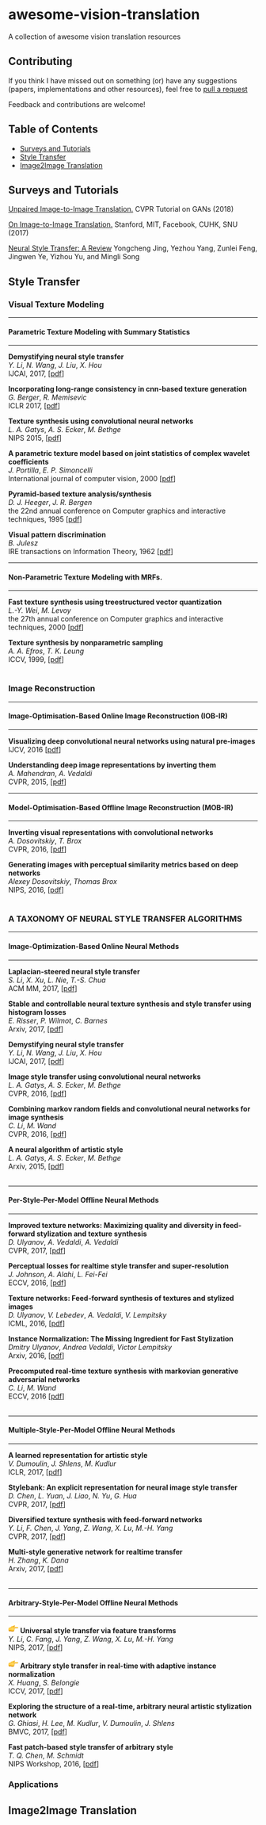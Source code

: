 # awesome-vision-translation
A collection of awesome vision translation resources

## Contributing

If you think I have missed out on something (or) have any suggestions (papers, implementations and other resources), feel free to [pull a request](https://github.com/AlenUbuntu/awesome-vision-translation/pulls)

Feedback and contributions are welcome!

## Table of Contents
- [Surveys and Tutorials](#Surveys-and-Tutorials)
- [Style Transfer](#Style-Transfer)
- [Image2Image Translation](#Image2Image-Translation)

## Surveys and Tutorials

[Unpaired Image-to-Image Translation.](http://efrosgans.eecs.berkeley.edu/CVPR18_slides/CycleGAN.pptx) CVPR Tutorial on GANs (2018)

[On Image-to-Image Translation.](https://people.csail.mit.edu/junyanz/talks/image_translation.pptx) Stanford, MIT, Facebook, CUHK, SNU (2017)

[Neural Style Transfer: A Review](https://arxiv.org/abs/1705.04058)  Yongcheng Jing, Yezhou Yang, Zunlei Feng, Jingwen Ye, Yizhou Yu, and Mingli Song

## Style Transfer
### Visual Texture Modeling
---
#### Parametric Texture Modeling with Summary Statistics
---
**Demystifying neural style transfer**<br>
*Y. Li*, *N. Wang*, *J. Liu*, *X. Hou*<br>
IJCAI, 2017, [[pdf](https://arxiv.org/abs/1701.01036)]

**Incorporating long-range consistency in cnn-based texture generation**<br>
*G. Berger*, *R. Memisevic*<br>
ICLR 2017, [[pdf](https://arxiv.org/abs/1606.01286)]

**Texture synthesis using convolutional neural networks**<br>
*L. A. Gatys*, *A. S. Ecker*, *M. Bethge*<br>
NIPS 2015, [[pdf](https://arxiv.org/abs/1505.07376)]

**A parametric texture model based on joint statistics of complex wavelet coefficients**<br>
*J. Portilla*, *E. P. Simoncelli*<br>
International journal of computer vision, 2000 [[pdf](https://www.cns.nyu.edu/pub/eero/portilla99-reprint.pdf)]

**Pyramid-based texture analysis/synthesis** <br>
*D. J. Heeger*,  *J. R. Bergen*<br>
the 22nd annual conference on Computer graphics and interactive techniques, 1995 [[pdf](https://www.cns.nyu.edu/heegerlab/content/publications/Heeger-siggraph95.pdf)]

**Visual pattern discrimination** <br>
*B. Julesz* <br>
IRE transactions on Information Theory, 1962 [[pdf](https://ieeexplore.ieee.org/document/1057698)]

---
#### Non-Parametric Texture Modeling with MRFs.
---
**Fast texture synthesis using treestructured vector quantization**<br>
*L.-Y. Wei*, *M. Levoy*<br>
the 27th annual conference on Computer graphics and interactive techniques, 2000 [[pdf](https://graphics.stanford.edu/papers/texture-synthesis-sig00/texture.pdf)]

**Texture synthesis by nonparametric sampling**<br>
*A. A. Efros*, *T. K. Leung*<br>
ICCV, 1999, [[pdf](https://www2.eecs.berkeley.edu/Research/Projects/CS/vision/papers/efros-iccv99.pdf)]
<br>
<br>

### Image Reconstruction
---
#### Image-Optimisation-Based Online Image Reconstruction (IOB-IR)
---
**Visualizing deep convolutional neural networks using natural pre-images**<br>
IJCV, 2016 [[pdf](https://arxiv.org/pdf/1512.02017.pdf)]

**Understanding deep image representations by inverting them**<br>
*A. Mahendran*, *A. Vedaldi*<br>
CVPR, 2015, [[pdf](https://arxiv.org/abs/1412.0035)]

---
#### Model-Optimisation-Based Offline Image Reconstruction (MOB-IR)
---
**Inverting visual representations with convolutional networks**<br>
*A. Dosovitskiy*, *T. Brox*<br>
CVPR, 2016, [[pdf](https://arxiv.org/pdf/1506.02753.pdf)]

**Generating images with perceptual similarity metrics based on deep networks**<br>
*Alexey Dosovitskiy*, *Thomas Brox*<br>
NIPS, 2016, [[pdf](https://arxiv.org/pdf/1602.02644.pdf)]
<br>
<br>

### A TAXONOMY OF NEURAL STYLE TRANSFER ALGORITHMS
---
#### Image-Optimization-Based Online Neural Methods
---

**Laplacian-steered neural style transfer**<br>
*S. Li*, *X. Xu*, *L. Nie*, *T.-S. Chua*<br>
ACM MM, 2017, [[pdf](https://arxiv.org/abs/1707.01253)]

**Stable and controllable neural texture synthesis and style transfer using histogram losses**<br>
*E. Risser*, *P. Wilmot*, *C. Barnes*<br>
Arxiv, 2017, [[pdf](https://arxiv.org/abs/1701.08893)]

**Demystifying neural style transfer**<br>
*Y. Li*, *N. Wang*, *J. Liu*, *X. Hou*<br>
IJCAI, 2017, [[pdf](https://arxiv.org/abs/1701.01036)]

**Image style transfer using convolutional neural networks**<br>
*L. A. Gatys*, *A. S. Ecker*, *M. Bethge*<br>
CVPR, 2016, [[pdf](https://www.cv-foundation.org/openaccess/content_cvpr_2016/papers/Gatys_Image_Style_Transfer_CVPR_2016_paper.pdf)]

**Combining markov random fields and convolutional neural networks for image synthesis**<br>
*C. Li*, *M. Wand*<br>
CVPR, 2016, [[pdf](https://arxiv.org/abs/1601.04589)]

**A neural algorithm of artistic style**<br>
*L. A. Gatys*, *A. S. Ecker*, *M. Bethge*<br>
Arxiv, 2015, [[pdf](https://arxiv.org/pdf/1508.06576.pdf)]
<br>
<br>

---
#### Per-Style-Per-Model Offline Neural Methods
---
**Improved texture networks: Maximizing quality and diversity in feed-forward stylization and texture synthesis**<br>
*D. Ulyanov*, *A. Vedaldi*, *A. Vedaldi*<br>
CVPR, 2017, [[pdf](https://arxiv.org/abs/1701.02096)]

**Perceptual losses for realtime style transfer and super-resolution**<br>
*J. Johnson*, *A. Alahi*, *L. Fei-Fei*<br>
ECCV, 2016, [[pdf](https://arxiv.org/abs/1603.08155)]

**Texture networks: Feed-forward synthesis of textures and stylized images**<br>
*D. Ulyanov*, *V. Lebedev*, *A. Vedaldi*, *V. Lempitsky*<br>
ICML, 2016, [[pdf](https://arxiv.org/abs/1603.03417)]

**Instance Normalization: The Missing Ingredient for Fast Stylization**<br>
*Dmitry Ulyanov*, *Andrea Vedaldi*, *Victor Lempitsky*<br>
Arxiv, 2016, [[pdf](https://arxiv.org/abs/1607.08022)]

**Precomputed real-time texture synthesis with markovian generative adversarial networks**<br>
*C. Li*, *M. Wand*<br>
ECCV, 2016 [[pdf](https://arxiv.org/abs/1604.04382)]
<br>
<br>

---
#### Multiple-Style-Per-Model Offline Neural Methods
---
**A learned representation for artistic style**<br>
*V. Dumoulin*, *J. Shlens*, *M. Kudlur*<br>
ICLR, 2017, [[pdf](https://arxiv.org/abs/1610.07629)]

**Stylebank: An explicit representation for neural image style transfer**<br>
*D. Chen*, *L. Yuan*, *J. Liao*, *N. Yu*, *G. Hua*<br>
CVPR, 2017, [[pdf](https://arxiv.org/abs/1703.09210)]

**Diversified texture synthesis with feed-forward networks**<br>
*Y. Li*, *F. Chen*,  *J. Yang*, *Z. Wang*, *X. Lu*, *M.-H. Yang*<br>
CVPR, 2017, [[pdf](https://arxiv.org/abs/1703.01664)]

**Multi-style generative network for realtime transfer**<br>
*H. Zhang*, *K. Dana*<br>
Arxiv, 2017, [[pdf](https://arxiv.org/abs/1703.06953)]
<br>
<br>

---
#### Arbitrary-Style-Per-Model Offline Neural Methods
---

<img src="https://github.com/AlenUbuntu/awesome-vision-translation/blob/master/white-right-pointing-backhand-index_1f449.png" width="20"> **Universal style transfer via feature transforms**<br>
*Y. Li*, *C. Fang*, *J. Yang*, *Z. Wang*, *X. Lu*, *M.-H. Yang*<br>
NIPS, 2017, [[pdf](https://arxiv.org/abs/1705.08086)]

<img src="https://github.com/AlenUbuntu/awesome-vision-translation/blob/master/white-right-pointing-backhand-index_1f449.png" width="20"> **Arbitrary style transfer in real-time with adaptive instance normalization**<br>
*X. Huang*, *S. Belongie*<br>
ICCV, 2017, [[pdf](https://arxiv.org/abs/1703.06868)]

**Exploring the structure of a real-time, arbitrary neural artistic stylization network**<br>
*G. Ghiasi*, *H. Lee*, *M. Kudlur*, *V. Dumoulin*, *J. Shlens*<br>
BMVC, 2017, [[pdf](https://arxiv.org/abs/1705.06830)]

**Fast patch-based style transfer of arbitrary style**<br>
*T. Q. Chen*, *M. Schmidt*<br>
NIPS Workshop, 2016, [[pdf](https://arxiv.org/abs/1612.04337)]
<br>

### Applications


## Image2Image Translation
